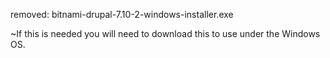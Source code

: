 removed: bitnami-drupal-7.10-2-windows-installer.exe

~If this is needed you will need to download this to use under the Windows OS.
